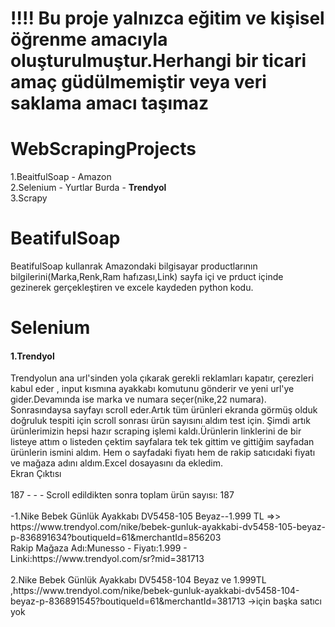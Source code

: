 # !!!! Bu proje yalnızca eğitim ve kişisel öğrenme amacıyla oluşturulmuştur.Herhangi bir ticari amaç güdülmemiştir veya veri saklama amacı taşımaz
# WebScrapingProjects
1.BeaitfulSoap - Amazon <br>
2.Selenium - Yurtlar Burda - **Trendyol** <br> 
3.Scrapy  <br>

# BeatifulSoap 
BeatifulSoap kullanrak Amazondaki bilgisayar productlarının bilgilerini(Marka,Renk,Ram hafızası,Link) sayfa içi ve prduct içinde gezinerek gerçekleştiren ve excele kaydeden python kodu. <br>
# Selenium 
<h4> 1.Trendyol </h4>
Trendyolun ana url'sinden yola çıkarak gerekli reklamları kapatır, çerezleri kabul eder , input kısmına ayakkabı komutunu gönderir ve yeni url'ye gider.Devamında ise marka ve numara seçer(nike,22 numara).
Sonrasındaysa sayfayı scroll eder.Artık tüm ürünleri ekranda görmüş olduk doğruluk tespiti için scroll sonrası ürün sayısını aldım test için. Şimdi artık ürünlerimizin hepsi hazır scraping işlemi kaldı.Ürünlerin linklerini de bir listeye attım o listeden çektim sayfalara tek tek gittim ve gittiğim sayfadan ürünlerin ismini aldım. Hem o sayfadaki fiyatı hem de rakip satıcıdaki fiyatı ve mağaza adını aldım.Excel dosayasını da ekledim.<br>
<h7>Ekran Çıktısı</h7> <br><br>
187 - - - Scroll edildikten sonra toplam ürün sayısı: 187 <br><br>
-1.Nike Bebek Günlük Ayakkabı DV5458-105 Beyaz--1.999 TL   =>>    https://www.trendyol.com/nike/bebek-gunluk-ayakkabi-dv5458-105-beyaz-p-836891634?boutiqueId=61&merchantId=856203<br>
Rakip Mağaza Adı:Munesso - Fiyatı:1.999 - Linki:https://www.trendyol.com/sr?mid=381713<br><br>
2.Nike Bebek Günlük Ayakkabı DV5458-104 Beyaz ve 1.999TL ,https://www.trendyol.com/nike/bebek-gunluk-ayakkabi-dv5458-104-beyaz-p-836891545?boutiqueId=61&merchantId=381713 ->için başka satıcı yok<br>







